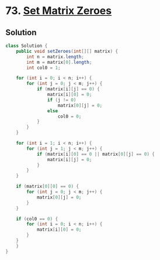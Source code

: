 # 73. [Set Matrix Zeroes](https://leetcode.com/problems/set-matrix-zeroes/description/?envType=daily-question&envId=2025-05-21)

## Solution

```java
class Solution {
    public void setZeroes(int[][] matrix) {
        int n = matrix.length;
        int m = matrix[0].length;
        int col0 = 1;

    for (int i = 0; i < n; i++) {
        for (int j = 0; j < m; j++) {
            if (matrix[i][j] == 0) {
                matrix[i][0] = 0;
                if (j != 0)
                    matrix[0][j] = 0;
                else
                    col0 = 0;
            }
        }
    }

    for (int i = 1; i < n; i++) {
        for (int j = 1; j < m; j++) {
            if (matrix[i][0] == 0 || matrix[0][j] == 0) {
                matrix[i][j] = 0;
            }
        }
    }

    if (matrix[0][0] == 0) {
        for (int j = 0; j < m; j++) {
            matrix[0][j] = 0;
        }
    }

    if (col0 == 0) {
        for (int i = 0; i < n; i++) {
            matrix[i][0] = 0;
        }
    }
    }
}
```
